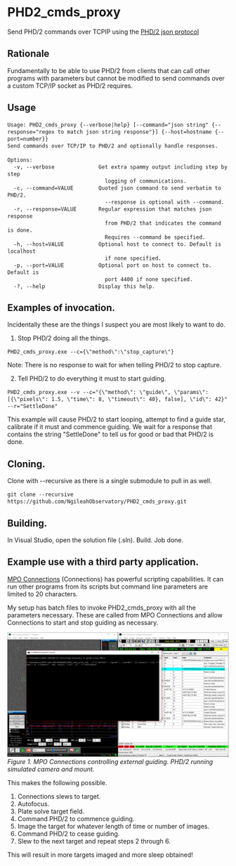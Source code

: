 # PHD2_cmds_proxy
Send PHD/2 commands over TCPIP using the [PHD/2 json protocol](https://github.com/OpenPHDGuiding/phd2/wiki/EventMonitoring)

## Rationale

Fundamentally to be able to use PHD/2 from clients that can call other programs with parameters but cannot be modified to send commands over a custom TCP/IP socket as PHD/2 requires.

## Usage

```
Usage: PHD2_cmds_proxy {--verbose|help} [--command="json string" {--response="regex to match json string response"}] {--host=hostname {--port=number}}
Send commands over TCP/IP to PHD/2 and optionally handle responses.

Options:
  -v, --verbose              Get extra spammy output including step by step
                               logging of communications.
  -c, --command=VALUE        Quoted json command to send verbatim to PHD/2.
                               --response is optional with --command.
  -r, --response=VALUE       Regular expression that matches json response
                               from PHD/2 that indicates the command is done.
                               Requires --command be specified.
  -h, --host=VALUE           Optional host to connect to. Default is localhost
                               if none specified.
  -p, --port=VALUE           Optional port on host to connect to. Default is
                               port 4400 if none specified.
  -?, --help                 Display this help.
```

## Examples of invocation.

Incidentally these are the things I suspect you are most likely to want to do.

1. Stop PHD/2 doing all the things.

```
PHD2_cmds_proxy.exe --c={\"method\":\"stop_capture\"}
```

Note: There is no response to wait for when telling PHD/2 to stop capture.

2. Tell PHD/2 to do everything it must to start guiding.

```
PHD2_cmds_proxy.exe --v --c="{\"method\": \"guide\", \"params\": [{\"pixels\": 1.5, \"time\": 8, \"timeout\": 40}, false], \"id\": 42}" --r="SettleDone"
```

This example will cause PHD/2 to start looping, attempt to find a guide star, calibrate if it must and commence guiding. We wait for a response that contains the string "SettleDone" to tell us for good or bad that PHD/2 is done.

## Cloning.

Clone with --recursive as there is a single submodule to pull in as well.

```
git clone --recursive https://github.com/NgileahObservatory/PHD2_cmds_proxy.git
```

## Building.

In Visual Studio, open the solution file (.sln). Build. Job done.

## Example use with a third party application.

[MPO Connections](http://www.minorplanetobserver.com/MPOSoftware/MPOConnections.htm) (Connections) has powerful scripting capabilities. It can run other programs from its scripts but command line parameters are limited to 20 characters.

My setup has batch files to invoke PHD2_cmds_proxy with all the parameters necessary. These are called from MPO Connections and allow Connections to start and stop guiding as necessary.

![phd_cmds_proxy.PNG](PHD2_cmds_proxy/docs/phd_cmd_proxy.PNG)
_Figure 1. MPO Connections controlling external guiding. PHD/2 running simulated camera and mount._

This makes the following possible.

 1. Connections slews to target.
 2. Autofocus.
 3. Plate solve target field.
 4. Command PHD/2 to commence guiding.
 5. Image the target for whatever length of time or number of images.
 6. Command PHD/2 to cease guiding.
 7. Slew to the next target and repeat steps 2 through 6.

This will result in more targets imaged and more sleep obtained!
